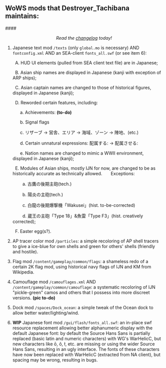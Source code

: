 ## WoWS mods that Destroyer_Tachibana maintains:

####*<p align="center">Read the [changelog](./CHANGELOG.md) today!</p>*

1. Japanese text mod `/texts`  (only `global.mo` is necessary) AND `fontconfig.xml` AND an SEA-client `fonts_all.swf` (or see item 6):
    
    &nbsp;&nbsp;A. HUD UI elements (pulled from SEA client text file) are in Japanese;
    
    &nbsp;&nbsp;B. Asian ship names are displayed in Japanese (kanji with exception of ARP ships);
    
    &nbsp;&nbsp;C. Asian captain names are changed to those of historical figures, displayed in Japanese (kanji);
    
    &nbsp;&nbsp;D. Reworded certain features, including:

    &nbsp;&nbsp;&nbsp;&nbsp;&nbsp;&nbsp;a. Achievements: **(to-do)**
    
    &nbsp;&nbsp;&nbsp;&nbsp;&nbsp;&nbsp;b. Signal flags
      
    &nbsp;&nbsp;&nbsp;&nbsp;&nbsp;&nbsp;c. リザーブ → 営舎、エリア → 海域、ゾーン → 陣地、(etc.)
      
    &nbsp;&nbsp;&nbsp;&nbsp;&nbsp;&nbsp;d. Certain unnatural expressions: 配属する: → 配属させる:
    
    &nbsp;&nbsp;&nbsp;&nbsp;&nbsp;&nbsp;e. Nation names are changed to mimic a WWII environment, displayed in Japanese (kanji);
      
    &nbsp;&nbsp;E. Modules of Asian ships, mostly IJN for now, are changed to be as historically accurate as technically allowed. 
    &nbsp;&nbsp;&nbsp;&nbsp;&nbsp;&nbsp;Exceptions:
    
    &nbsp;&nbsp;&nbsp;&nbsp;&nbsp;&nbsp;&nbsp;&nbsp;a. 古鷹の後期主砲(tech.)
        
    &nbsp;&nbsp;&nbsp;&nbsp;&nbsp;&nbsp;&nbsp;&nbsp;b. 陽炎の主砲(tech.)
        
    &nbsp;&nbsp;&nbsp;&nbsp;&nbsp;&nbsp;&nbsp;&nbsp;c. 白龍の後期爆撃機「Wakusei」(hist. to-be-corrected)
        
    &nbsp;&nbsp;&nbsp;&nbsp;&nbsp;&nbsp;&nbsp;&nbsp;d. 蔵王の主砲「Type 18」&魚雷「Type F3」(hist. creatively corrected);
      
    &nbsp;&nbsp;F. Easter egg(s?).
    

2. AP tracer color mod `/particles`: a simple recoloring of AP shell tracers to give a ice-blue for own shells and green for others' shells (friendly and hostile).

3. Flag mod `/content/gameplay/common/flags`: a shameless redo of a certain 2K flag mod, using historical navy flags of IJN and KM from Wikipedia.

4. Camouflage mod `/camouflages.xml` AND `/content/gameplay/common/camouflage`: a systematic recoloring of IJN "pickle-green" camos and others that I possess into more discreet versions. **(pic to-do)**

5. Dock mod `/spaces/Dock_ocean`: a simple tweak of the Ocean dock to allow better water/lighting/wind.

6. **WIP** Japanese font mod `/gui/flash/fonts_all.swf`: an in-place swf resource replacement allowing better alphanumeric display with the default Japanese font: by default the Source Hans Sans is partially replaced (basic latin and numeric characters) with WG's WarHelicC, but new characters like ō, ǒ, ł, etc. are missing or using the wider Source Hans Sans, resulting in an ugly interface. The fonts of these characters have now been replaced with WarHelicC (extracted from NA client), but spacing may be wrong, resulting in bugs.
